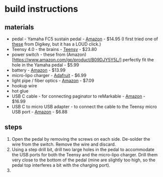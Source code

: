 # build instructions

## materials

- pedal - Yamaha FC5 sustain pedal - [Amazon](https://www.amazon.com/gp/product/B00005ML71/) - $14.95 (I first tried one of [these](https://www.digikey.com/en/products/detail/adafruit-industries-llc/423/5353597) from Digikey, but it has a LOUD click.)
- Teensy 4.0 - the brains - [Teensy](https://www.pjrc.com/store/teensy40.html) - $23.80
- power switch - these from (Amazon)[https://www.amazon.com/gp/product/B09DJY5Y5L/] perfectly fit the hole in the Yamaha pedal - $5.99
- battery - [Amazon](https://www.amazon.com/gp/product/B08214DJLJ/) - $13.99
- micro-lipo charger - [Adafruit](https://www.adafruit.com/product/1904) - $6.99
- light pipe / fiber optics - [Amazon](https://www.amazon.com/gp/product/B09J15KT2H/) - $7.09
- hookup wire
- hot glue
- USB C cable - for connecting paginator to reMarkable - [Amazon](https://www.amazon.com/gp/product/B0C7GCQVC6/) - $16.99
- USB C to micro USB adapter - to connect the cable to the Teensy micro USB port - [Amazon](https://www.amazon.com/gp/product/B0B8PBDZS9/) - $6.88

## steps

1. Open the pedal by removing the screws on each side. De-solder the wire from the switch. Remove the wire and discard.
2. Using a step drill bit, drill two large holes in the pedal to accommodate the USB ports for both the Teensy and the micro-lipo charger. Drill them very close to the bottom of the pedal (mine are slightly too high, so the pedal top interferes a bit with the charging port).
3. 
